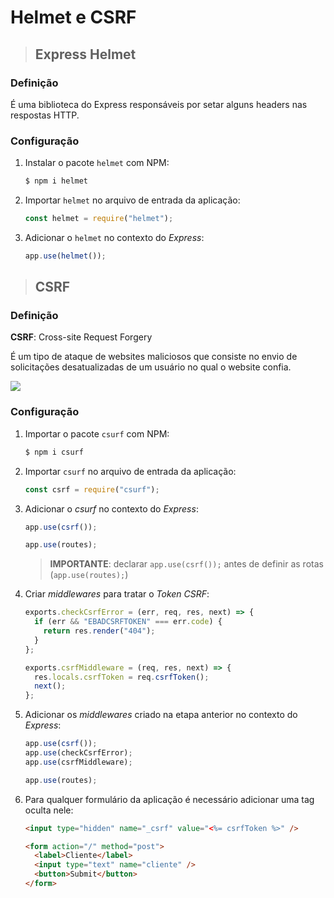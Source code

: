# Helmet e CSRF

> ## **Express Helmet**

### **Definição**

É uma biblioteca do Express responsáveis por setar alguns headers nas respostas HTTP.

### **Configuração**

1. Instalar o pacote `helmet` com NPM:

   ```sh
   $ npm i helmet
   ```

2. Importar `helmet` no arquivo de entrada da aplicação:

   ```js
   const helmet = require("helmet");
   ```

3. Adicionar o `helmet` no contexto do _Express_:

   ```js
   app.use(helmet());
   ```

> ## **CSRF**

### **Definição**

**CSRF**: Cross-site Request Forgery

É um tipo de ataque de websites maliciosos que consiste no envio de solicitações desatualizadas de um usuário no qual o website confia.

![](https://miro.medium.com/max/700/0*VJgOKYMq_6fo4LC6.png)

### **Configuração**

1. Importar o pacote `csurf` com NPM:

   ```sh
   $ npm i csurf
   ```

2. Importar `csurf` no arquivo de entrada da aplicação:

   ```js
   const csrf = require("csurf");
   ```

3. Adicionar o _csurf_ no contexto do _Express_:

   ```js
   app.use(csrf());

   app.use(routes);
   ```

   > **IMPORTANTE**: declarar `app.use(csrf());` antes de definir as rotas (`app.use(routes);`)

4. Criar _middlewares_ para tratar o _Token CSRF_:

   ```js
   exports.checkCsrfError = (err, req, res, next) => {
     if (err && "EBADCSRFTOKEN" === err.code) {
       return res.render("404");
     }
   };

   exports.csrfMiddleware = (req, res, next) => {
     res.locals.csrfToken = req.csrfToken();
     next();
   };
   ```

5. Adicionar os _middlewares_ criado na etapa anterior no contexto do _Express_:

   ```js
   app.use(csrf());
   app.use(checkCsrfError);
   app.use(csrfMiddleware);

   app.use(routes);
   ```

6. Para qualquer formulário da aplicação é necessário adicionar uma tag oculta nele:

   ```html
   <input type="hidden" name="_csrf" value="<%= csrfToken %>" />
   ```

   ```html
   <form action="/" method="post">
     <label>Cliente</label>
     <input type="text" name="cliente" />
     <button>Submit</button>
   </form>
   ```

